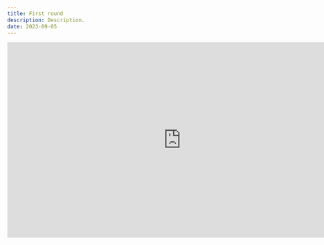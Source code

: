 ```yaml
---
title: First round
description: Description.
date: 2023-09-05
---
```


<iframe style="border: 1px solid rgba(0, 0, 0, 0.1);" width="800" height="450" src="https://www.figma.com/embed?embed_host=share&url=https%3A%2F%2Fwww.figma.com%2Fproto%2FC87eTH5tEp4l0fNtYQW67s%2FGOV.UK-App---R1%3Ftype%3Ddesign%26node-id%3D1-8963%26t%3DNX9ONlVqTTlFl9Jk-1%26scaling%3Dscale-down%26page-id%3D0%253A1%26starting-point-node-id%3D1%253A8963%26show-proto-sidebar%3D1%26mode%3Ddesign" allowfullscreen></iframe>